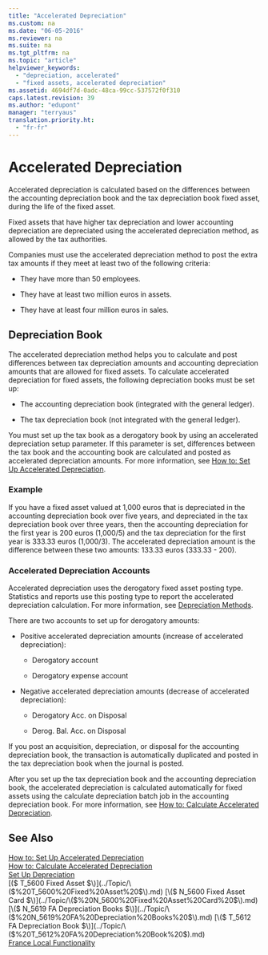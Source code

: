 ```yaml
---
title: "Accelerated Depreciation"
ms.custom: na
ms.date: "06-05-2016"
ms.reviewer: na
ms.suite: na
ms.tgt_pltfrm: na
ms.topic: "article"
helpviewer_keywords: 
  - "depreciation, accelerated"
  - "fixed assets, accelerated depreciation"
ms.assetid: 4694df7d-0adc-48ca-99cc-537572f0f310
caps.latest.revision: 39
ms.author: "edupont"
manager: "terryaus"
translation.priority.ht: 
  - "fr-fr"
---
```

# Accelerated Depreciation
Accelerated depreciation is calculated based on the differences between the accounting depreciation book and the tax depreciation book fixed asset, during the life of the fixed asset.  
  
 Fixed assets that have higher tax depreciation and lower accounting depreciation are depreciated using the accelerated depreciation method, as allowed by the tax authorities.  
  
 Companies must use the accelerated depreciation method to post the extra tax amounts if they meet at least two of the following criteria:  
  
-   They have more than 50 employees.  
  
-   They have at least two million euros in assets.  
  
-   They have at least four million euros in sales.  
  
## Depreciation Book  
 The accelerated depreciation method helps you to calculate and post differences between tax depreciation amounts and accounting depreciation amounts that are allowed for fixed assets. To calculate accelerated depreciation for fixed assets, the following depreciation books must be set up:  
  
-   The accounting depreciation book \(integrated with the general ledger\).  
  
-   The tax depreciation book \(not integrated with the general ledger\).  
  
 You must set up the tax book as a derogatory book by using an accelerated depreciation setup parameter. If this parameter is set, differences between the tax book and the accounting book are calculated and posted as accelerated depreciation amounts. For more information, see [How to: Set Up Accelerated Depreciation](../../LocalFunctionalityForMicrosoftDynamicsNav2016/France/how-to-set-up-accelerated-depreciation.md).  
  
### Example  
 If you have a fixed asset valued at 1,000 euros that is depreciated in the accounting depreciation book over five years, and depreciated in the tax depreciation book over three years, then the accounting depreciation for the first year is 200 euros \(1,000\/5\) and the tax depreciation for the first year is 333.33 euros \(1,000\/3\). The accelerated depreciation amount is the difference between these two amounts: 133.33 euros \(333.33 \- 200\).  
  
### Accelerated Depreciation Accounts  
 Accelerated depreciation uses the derogatory fixed asset posting type. Statistics and reports use this posting type to report the accelerated depreciation calculation. For more information, see [Depreciation Methods](../../Finance/depreciation-methods.md).  
  
 There are two accounts to set up for derogatory amounts:  
  
-   Positive accelerated depreciation amounts \(increase of accelerated depreciation\):  
  
    -   Derogatory account  
  
    -   Derogatory expense account  
  
-   Negative accelerated depreciation amounts \(decrease of accelerated depreciation\):  
  
    -   Derogatory Acc. on Disposal  
  
    -   Derog. Bal. Acc. on Disposal  
  
 If you post an acquisition, depreciation, or disposal for the accounting depreciation book, the transaction is automatically duplicated and posted in the tax depreciation book when the journal is posted.  
  
 After you set up the tax depreciation book and the accounting depreciation book, the accelerated depreciation is calculated automatically for fixed assets using the calculate depreciation batch job in the accounting depreciation book. For more information, see [How to: Calculate Accelerated Depreciation](../../LocalFunctionalityForMicrosoftDynamicsNav2016/France/how-to-calculate-accelerated-depreciation.md).  
  
## See Also  
 [How to: Set Up Accelerated Depreciation](../../LocalFunctionalityForMicrosoftDynamicsNav2016/France/how-to-set-up-accelerated-depreciation.md)   
 [How to: Calculate Accelerated Depreciation](../../LocalFunctionalityForMicrosoftDynamicsNav2016/France/how-to-calculate-accelerated-depreciation.md)   
 [Set Up Depreciation](../../Finance/set-up-depreciation.md)   
 [\($ T\_5600 Fixed Asset $\)](../Topic/\($%20T_5600%20Fixed%20Asset%20$\).md)   
 [\($ N\_5600 Fixed Asset Card $\)](../Topic/\($%20N_5600%20Fixed%20Asset%20Card%20$\).md)   
 [\($ N\_5619 FA Depreciation Books $\)](../Topic/\($%20N_5619%20FA%20Depreciation%20Books%20$\).md)   
 [\($ T\_5612 FA Depreciation Book $\)](../Topic/\($%20T_5612%20FA%20Depreciation%20Book%20$\).md)   
 [France Local Functionality](../../LocalFunctionalityForMicrosoftDynamicsNav2016/France/france-local-functionality.md)